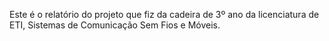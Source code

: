 Este é o relatório do projeto que fiz da cadeira de 3º ano da licenciatura de ETI, Sistemas de Comunicação Sem Fios e Móveis.
